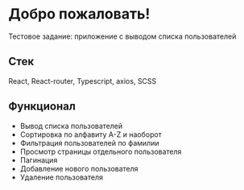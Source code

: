 # Добро пожаловать!

Тестовое задание: приложение с выводом списка пользователей

## Стек

React, React-router, Typescript, axios, SCSS

## Функционал

- Вывод списка пользователей
- Сортировка по алфавиту A-Z и наоборот
- Фильтрация пользователей по фамилии
- Просмотр страницы отдельного пользователя
- Пагинация
- Добавление нового пользователя
- Удаление пользователя